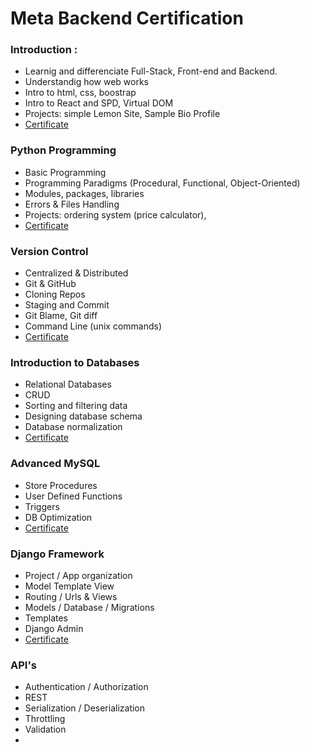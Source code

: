 # Meta Backend Certification

### Introduction :

- Learnig and differenciate Full-Stack, Front-end and Backend.
- Understandig how web works
- Intro to html, css, boostrap
- Intro to React and SPD, Virtual DOM
- Projects: simple Lemon Site, Sample Bio Profile
- [Certificate](https://coursera.org/share/aea907d04b5351160f50beb88f973a85)

### Python Programming

- Basic Programming
- Programming Paradigms (Procedural, Functional, Object-Oriented)
- Modules, packages, libraries
- Errors & Files Handling
- Projects: ordering system (price calculator),
- [Certificate](https://coursera.org/share/c51f493e622f304c310f678928d80947)

### Version Control

- Centralized & Distributed
- Git & GitHub
- Cloning Repos
- Staging and Commit
- Git Blame, Git diff
- Command Line (unix commands)
- [Certificate](https://coursera.org/share/0bc3280031489d55f89fe873e46a4a3f)

### Introduction to Databases

- Relational Databases
- CRUD
- Sorting and filtering data
- Designing database schema
- Database normalization
- [Certificate](https://coursera.org/share/c862abbb5fca7eeb115a01adf9ad0615)

### Advanced MySQL
- Store Procedures
- User Defined Functions
- Triggers
- DB Optimization
- [Certificate](https://coursera.org/share/f4f6ba8d533e1e6510e3085bbd60ddcf)

### Django Framework
- Project / App organization
- Model Template View
- Routing / Urls & Views
- Models / Database / Migrations
- Templates
- Django Admin
- [Certificate](https://coursera.org/share/efe9f684111ce19024ba9f2e0c6d0069)

### API's
- Authentication / Authorization
- REST
- Serialization / Deserialization
- Throttling
- Validation
- []()
